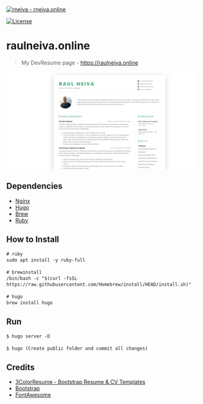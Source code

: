 [![rneiva - rneiva.online](https://img.shields.io/static/v1?label=rneiva&message=rneiva.online&color=green&logo=github)](https://github.com/rneiva/raulneiva.online)

[![License](https://img.shields.io/badge/License-MIT-blue)](#LICENSE)

# raulneiva.online
> My DevResume page - https://raulneiva.online

![](cv-header.png)

## Dependencies

* [Nginx](https://www.nginx.com/)
* [Hugo](https://gohugo.io/getting-started/installing/)
* [Brew](https://brew.sh/)
* [Ruby](https://www.ruby-lang.org/pt/documentation/installation/)

## How to Install

```
# ruby
sudo apt install -y ruby-full

# brewinstall
/bin/bash -c "$(curl -fsSL https://raw.githubusercontent.com/Homebrew/install/HEAD/install.sh)"

# hugo
brew install hugo
```

## Run

```
$ hugo server -D

$ hugo (Create public folder and commit all changes)
```
## Credits

- [3ColorResume - Bootstrap Resume & CV Templates](https://themes.3rdwavemedia.com/)
- [Bootstrap](http://getbootstrap.com/)
- [FontAwesome](http://fortawesome.github.io/Font-Awesome/)
